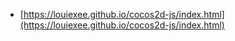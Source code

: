 * [https://louiexee.github.io/cocos2d-js/index.html](https://louiexee.github.io/cocos2d-js/index.html)
